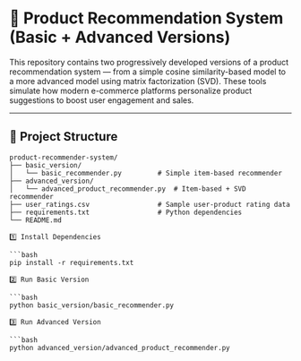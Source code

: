 # 🛒 Product Recommendation System (Basic + Advanced Versions)

This repository contains two progressively developed versions of a product recommendation system — from a simple cosine similarity-based model to a more advanced model using matrix factorization (SVD). These tools simulate how modern e-commerce platforms personalize product suggestions to boost user engagement and sales.

---

## 📁 Project Structure

```plaintext
product-recommender-system/
├── basic_version/
│   └── basic_recommender.py         # Simple item-based recommender
├── advanced_version/
│   └── advanced_product_recommender.py  # Item-based + SVD recommender
├── user_ratings.csv                 # Sample user-product rating data
├── requirements.txt                 # Python dependencies
└── README.md                       

1️⃣ Install Dependencies

```bash
pip install -r requirements.txt

2️⃣ Run Basic Version

```bash
python basic_version/basic_recommender.py

3️⃣ Run Advanced Version

```bash
python advanced_version/advanced_product_recommender.py